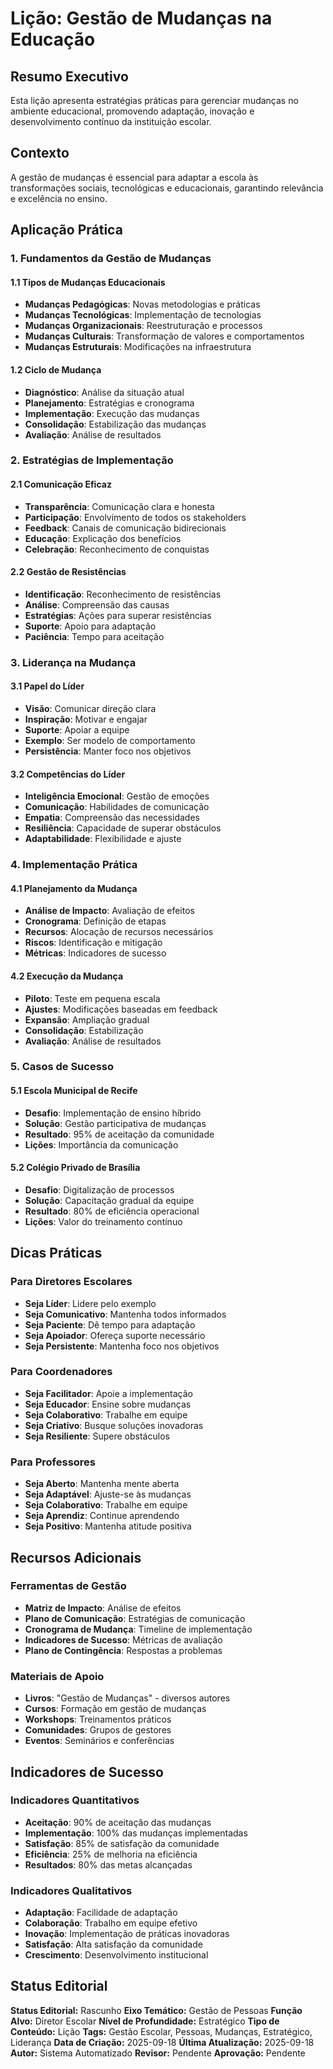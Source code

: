 # Lição: Gestão de Mudanças na Educação

## Resumo Executivo

Esta lição apresenta estratégias práticas para gerenciar mudanças no ambiente educacional, promovendo adaptação, inovação e desenvolvimento contínuo da instituição escolar.

## Contexto

A gestão de mudanças é essencial para adaptar a escola às transformações sociais, tecnológicas e educacionais, garantindo relevância e excelência no ensino.

## Aplicação Prática

### **1. Fundamentos da Gestão de Mudanças**

#### **1.1 Tipos de Mudanças Educacionais**
- **Mudanças Pedagógicas**: Novas metodologias e práticas
- **Mudanças Tecnológicas**: Implementação de tecnologias
- **Mudanças Organizacionais**: Reestruturação e processos
- **Mudanças Culturais**: Transformação de valores e comportamentos
- **Mudanças Estruturais**: Modificações na infraestrutura

#### **1.2 Ciclo de Mudança**
- **Diagnóstico**: Análise da situação atual
- **Planejamento**: Estratégias e cronograma
- **Implementação**: Execução das mudanças
- **Consolidação**: Estabilização das mudanças
- **Avaliação**: Análise de resultados

### **2. Estratégias de Implementação**

#### **2.1 Comunicação Eficaz**
- **Transparência**: Comunicação clara e honesta
- **Participação**: Envolvimento de todos os stakeholders
- **Feedback**: Canais de comunicação bidirecionais
- **Educação**: Explicação dos benefícios
- **Celebração**: Reconhecimento de conquistas

#### **2.2 Gestão de Resistências**
- **Identificação**: Reconhecimento de resistências
- **Análise**: Compreensão das causas
- **Estratégias**: Ações para superar resistências
- **Suporte**: Apoio para adaptação
- **Paciência**: Tempo para aceitação

### **3. Liderança na Mudança**

#### **3.1 Papel do Líder**
- **Visão**: Comunicar direção clara
- **Inspiração**: Motivar e engajar
- **Suporte**: Apoiar a equipe
- **Exemplo**: Ser modelo de comportamento
- **Persistência**: Manter foco nos objetivos

#### **3.2 Competências do Líder**
- **Inteligência Emocional**: Gestão de emoções
- **Comunicação**: Habilidades de comunicação
- **Empatia**: Compreensão das necessidades
- **Resiliência**: Capacidade de superar obstáculos
- **Adaptabilidade**: Flexibilidade e ajuste

### **4. Implementação Prática**

#### **4.1 Planejamento da Mudança**
- **Análise de Impacto**: Avaliação de efeitos
- **Cronograma**: Definição de etapas
- **Recursos**: Alocação de recursos necessários
- **Riscos**: Identificação e mitigação
- **Métricas**: Indicadores de sucesso

#### **4.2 Execução da Mudança**
- **Piloto**: Teste em pequena escala
- **Ajustes**: Modificações baseadas em feedback
- **Expansão**: Ampliação gradual
- **Consolidação**: Estabilização
- **Avaliação**: Análise de resultados

### **5. Casos de Sucesso**

#### **5.1 Escola Municipal de Recife**
- **Desafio**: Implementação de ensino híbrido
- **Solução**: Gestão participativa de mudanças
- **Resultado**: 95% de aceitação da comunidade
- **Lições**: Importância da comunicação

#### **5.2 Colégio Privado de Brasília**
- **Desafio**: Digitalização de processos
- **Solução**: Capacitação gradual da equipe
- **Resultado**: 80% de eficiência operacional
- **Lições**: Valor do treinamento contínuo

## Dicas Práticas

### **Para Diretores Escolares**
- **Seja Líder**: Lidere pelo exemplo
- **Seja Comunicativo**: Mantenha todos informados
- **Seja Paciente**: Dê tempo para adaptação
- **Seja Apoiador**: Ofereça suporte necessário
- **Seja Persistente**: Mantenha foco nos objetivos

### **Para Coordenadores**
- **Seja Facilitador**: Apoie a implementação
- **Seja Educador**: Ensine sobre mudanças
- **Seja Colaborativo**: Trabalhe em equipe
- **Seja Criativo**: Busque soluções inovadoras
- **Seja Resiliente**: Supere obstáculos

### **Para Professores**
- **Seja Aberto**: Mantenha mente aberta
- **Seja Adaptável**: Ajuste-se às mudanças
- **Seja Colaborativo**: Trabalhe em equipe
- **Seja Aprendiz**: Continue aprendendo
- **Seja Positivo**: Mantenha atitude positiva

## Recursos Adicionais

### **Ferramentas de Gestão**
- **Matriz de Impacto**: Análise de efeitos
- **Plano de Comunicação**: Estratégias de comunicação
- **Cronograma de Mudança**: Timeline de implementação
- **Indicadores de Sucesso**: Métricas de avaliação
- **Plano de Contingência**: Respostas a problemas

### **Materiais de Apoio**
- **Livros**: "Gestão de Mudanças" - diversos autores
- **Cursos**: Formação em gestão de mudanças
- **Workshops**: Treinamentos práticos
- **Comunidades**: Grupos de gestores
- **Eventos**: Seminários e conferências

## Indicadores de Sucesso

### **Indicadores Quantitativos**
- **Aceitação**: 90% de aceitação das mudanças
- **Implementação**: 100% das mudanças implementadas
- **Satisfação**: 85% de satisfação da comunidade
- **Eficiência**: 25% de melhoria na eficiência
- **Resultados**: 80% das metas alcançadas

### **Indicadores Qualitativos**
- **Adaptação**: Facilidade de adaptação
- **Colaboração**: Trabalho em equipe efetivo
- **Inovação**: Implementação de práticas inovadoras
- **Satisfação**: Alta satisfação da comunidade
- **Crescimento**: Desenvolvimento institucional

## Status Editorial

**Status Editorial:** Rascunho
**Eixo Temático:** Gestão de Pessoas
**Função Alvo:** Diretor Escolar
**Nível de Profundidade:** Estratégico
**Tipo de Conteúdo:** Lição
**Tags:** Gestão Escolar, Pessoas, Mudanças, Estratégico, Liderança
**Data de Criação:** 2025-09-18
**Última Atualização:** 2025-09-18
**Autor:** Sistema Automatizado
**Revisor:** Pendente
**Aprovação:** Pendente
